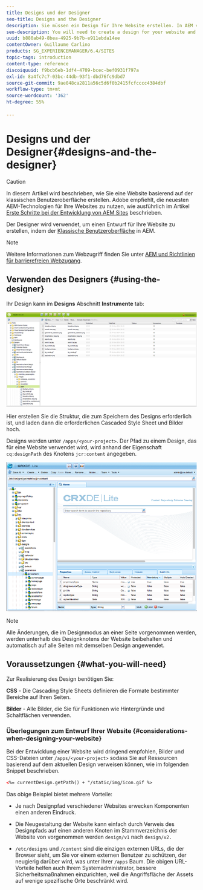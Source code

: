 ```yaml
---
title: Designs und der Designer
seo-title: Designs and the Designer
description: Sie müssen ein Design für Ihre Website erstellen. In AEM verwenden Sie dazu den Designer.
seo-description: You will need to create a design for your website and in AEM, you do so by using the Designer
uuid: b880ab49-8bea-4925-9b7b-e911ebda14ee
contentOwner: Guillaume Carlino
products: SG_EXPERIENCEMANAGER/6.4/SITES
topic-tags: introduction
content-type: reference
discoiquuid: f9bcb6eb-1df4-4709-bcec-bef0931f797a
exl-id: 8a4fc7c7-03bc-44db-93f1-dbd76fc9dbd7
source-git-commit: 9ae048ca2811a56c5d6f0b2415fcfcccc4384dbf
workflow-type: tm+mt
source-wordcount: '362'
ht-degree: 55%

---
```


# Designs und der Designer{#designs-and-the-designer}

>[!CAUTION]
>
>In diesem Artikel wird beschrieben, wie Sie eine Website basierend auf der klassischen Benutzeroberfläche erstellen. Adobe empfiehlt, die neuesten AEM-Technologien für Ihre Websites zu nutzen, wie ausführlich im Artikel [Erste Schritte bei der Entwicklung von AEM Sites](/help/sites-developing/getting-started.md) beschrieben.

Der Designer wird verwendet, um einen Entwurf für Ihre Website zu erstellen, indem der [Klassische Benutzeroberfläche](/help/release-notes/touch-ui-features-status.md) in AEM.

>[!NOTE]
>
>Weitere Informationen zum Webzugriff finden Sie unter [AEM und Richtlinien für barrierefreien Webzugang](/help/managing/web-accessibility.md).

## Verwenden des Designers {#using-the-designer}

Ihr Design kann im **Designs** Abschnitt **Instrumente** tab:

![screen_shot_2012-02-01at30237pm](assets/screen_shot_2012-02-01at30237pm.png)

Hier erstellen Sie die Struktur, die zum Speichern des Designs erforderlich ist, und laden dann die erforderlichen Cascaded Style Sheet und Bilder hoch.

Designs werden unter `/apps/<your-project>`. Der Pfad zu einem Design, das für eine Website verwendet wird, wird anhand der Eigenschaft `cq:designPath` des Knotens `jcr:content` angegeben.

![chlimage_1-74](assets/chlimage_1-74.png)

>[!NOTE]
>
>Alle Änderungen, die im Designmodus an einer Seite vorgenommen werden, werden unterhalb des Designknotens der Website beibehalten und automatisch auf alle Seiten mit demselben Design angewendet.

## Voraussetzungen {#what-you-will-need}

Zur Realisierung des Design benötigen Sie:

**CSS** - Die Cascading Style Sheets definieren die Formate bestimmter Bereiche auf Ihren Seiten.

**Bilder** - Alle Bilder, die Sie für Funktionen wie Hintergründe und Schaltflächen verwenden.

### Überlegungen zum Entwurf Ihrer Website {#considerations-when-designing-your-website}

Bei der Entwicklung einer Website wird dringend empfohlen, Bilder und CSS-Dateien unter `/apps/<your-project>` sodass Sie auf Ressourcen basierend auf dem aktuellen Design verweisen können, wie im folgenden Snippet beschrieben.

```xml
<%= currentDesign.getPath() + "/static/img/icon.gif %>
```

Das obige Beispiel bietet mehrere Vorteile:

* Je nach Designpfad verschiedener Websites erwecken Komponenten einen anderen Eindruck.
* Die Neugestaltung der Website kann einfach durch Verweis des Designpfads auf einen anderen Knoten im Stammverzeichnis der Website von vorgenommen werden `design/v1` nach `design/v2.`

* `/etc/designs` und `/content` sind die einzigen externen URLs, die der Browser sieht, um Sie vor einem externen Benutzer zu schützen, der neugierig darüber wird, was unter Ihrer `/apps` Baum. Die obigen URL-Vorteile helfen auch Ihrem Systemadministrator, bessere Sicherheitsmaßnahmen einzurichten, weil die Angriffsfläche der Assets auf wenige spezifische Orte beschränkt wird.

